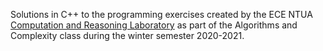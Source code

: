 Solutions in C++ to the programming exercises created by the ECE NTUA [Computation and Reasoning Laboratory](https://www.corelab.ntua.gr) as part of the Algorithms and Complexity class during the winter semester 2020-2021. 